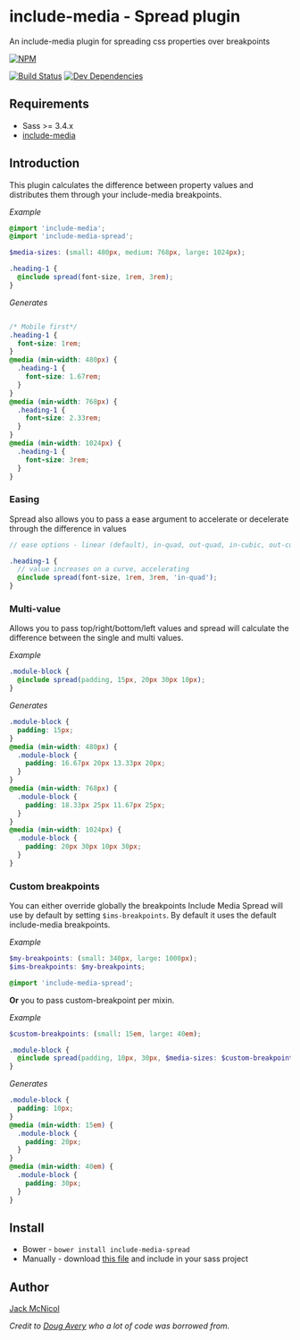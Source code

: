 # include-media - Spread plugin
An include-media plugin for spreading css properties over breakpoints

[![NPM](https://nodei.co/npm/include-media-spread.png)](https://nodei.co/npm/include-media-spread/)

[![Build Status](https://travis-ci.org/jackmcpickle/include-media-spread.svg?branch=master)](https://travis-ci.org/jackmcpickle/include-media-spread) [![Dev Dependencies](https://david-dm.org/jackmcpickle/include-media-spread/dev-status.svg)](https://david-dm.org/jackmcpickle/include-media-spread?type=dev&view=list)

## Requirements

* Sass >= 3.4.x
* [include-media](https://github.com/eduardoboucas/include-media)

## Introduction
This plugin calculates the difference between property values and distributes them through your include-media breakpoints.

*Example*
```scss
@import 'include-media';
@import 'include-media-spread';

$media-sizes: (small: 480px, medium: 768px, large: 1024px);

.heading-1 {
  @include spread(font-size, 1rem, 3rem);
}

```

*Generates*
```css

/* Mobile first*/
.heading-1 {
  font-size: 1rem;
}
@media (min-width: 480px) {
  .heading-1 {
    font-size: 1.67rem;
  }
}
@media (min-width: 768px) {
  .heading-1 {
    font-size: 2.33rem;
  }
}
@media (min-width: 1024px) {
  .heading-1 {
    font-size: 3rem;
  }
}
```

### Easing
Spread also allows you to pass a ease argument to accelerate or decelerate through the difference in values

```scss
// ease options - linear (default), in-quad, out-quad, in-cubic, out-cubic, in-quart, out-quart, in-quint, out-quint

.heading-1 {
  // value increases on a curve, accelerating
  @include spread(font-size, 1rem, 3rem, 'in-quad');
}
```

### Multi-value

Allows you to pass top/right/bottom/left values and spread will calculate the difference between the single and multi values.

*Example*

```scss
.module-block {
  @include spread(padding, 15px, 20px 30px 10px);
}
```

*Generates*

```css
.module-block {
  padding: 15px;
}
@media (min-width: 480px) {
  .module-block {
    padding: 16.67px 20px 13.33px 20px;
  }
}
@media (min-width: 768px) {
  .module-block {
    padding: 18.33px 25px 11.67px 25px;
  }
}
@media (min-width: 1024px) {
  .module-block {
    padding: 20px 30px 10px 30px;
  }
}
```


### Custom breakpoints

You can either override globally the breakpoints Include Media Spread will use by default by setting `$ims-breakpoints`. By default it uses the default include-media breakpoints.

*Example*

```scss
$my-breakpoints: (small: 340px, large: 1000px);
$ims-breakpoints: $my-breakpoints;

@import 'include-media-spread';
```

**Or** you to pass custom-breakpoint per mixin.

*Example*

```scss
$custom-breakpoints: (small: 15em, large: 40em);

.module-block {
  @include spread(padding, 10px, 30px, $media-sizes: $custom-breakpoints);
}
```

*Generates*

```css
.module-block {
  padding: 10px;
}
@media (min-width: 15em) {
  .module-block {
    padding: 20px;
  }
}
@media (min-width: 40em) {
  .module-block {
    padding: 30px;
  }
}
```

## Install

* Bower - `bower install include-media-spread`
* Manually - download [this file]() and include in your sass project

## Author

[Jack McNicol](https://twitter.com/jackmcpickle)

*Credit to [Doug Avery](https://twitter.com/averyquery) who a lot of code was borrowed from.*
